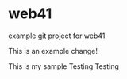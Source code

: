 # web41
example git project for web41


This is an example change!


This is my sample Testing Testing 